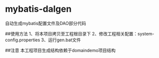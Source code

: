 # mybatis-dalgen
自动生成mybatis配置文件及DAO部分代码

##使用方法
1、将本项目拷贝至工程根目录下
2、修改工程相关配置：system-config.properties
3、运行gen.bat文件

##注意
  本工程项目生成结构依赖于domaindemo项目结构
